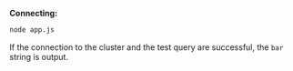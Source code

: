 **Connecting:**

```bash
node app.js
```

If the connection to the cluster and the test query are successful, the `bar` string is output.

